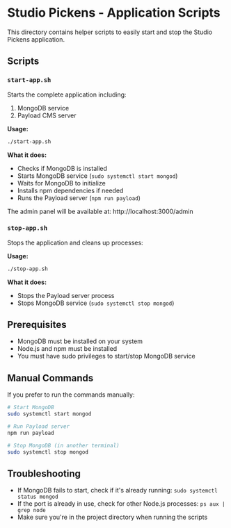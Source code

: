# Studio Pickens - Application Scripts

This directory contains helper scripts to easily start and stop the Studio Pickens application.

## Scripts

### `start-app.sh`
Starts the complete application including:
1. MongoDB service
2. Payload CMS server

**Usage:**
```bash
./start-app.sh
```

**What it does:**
- Checks if MongoDB is installed
- Starts MongoDB service (`sudo systemctl start mongod`)
- Waits for MongoDB to initialize
- Installs npm dependencies if needed
- Runs the Payload server (`npm run payload`)

The admin panel will be available at: http://localhost:3000/admin

### `stop-app.sh`
Stops the application and cleans up processes:

**Usage:**
```bash
./stop-app.sh
```

**What it does:**
- Stops the Payload server process
- Stops MongoDB service (`sudo systemctl stop mongod`)

## Prerequisites

- MongoDB must be installed on your system
- Node.js and npm must be installed
- You must have sudo privileges to start/stop MongoDB service

## Manual Commands

If you prefer to run the commands manually:

```bash
# Start MongoDB
sudo systemctl start mongod

# Run Payload server
npm run payload

# Stop MongoDB (in another terminal)
sudo systemctl stop mongod
```

## Troubleshooting

- If MongoDB fails to start, check if it's already running: `sudo systemctl status mongod`
- If the port is already in use, check for other Node.js processes: `ps aux | grep node`
- Make sure you're in the project directory when running the scripts
